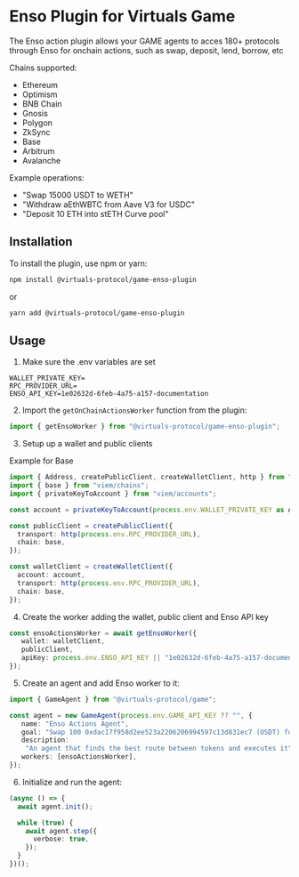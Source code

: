 # Enso Plugin for Virtuals Game

The Enso action plugin allows your GAME agents to acces 180+ protocols through Enso for onchain actions, such as swap, deposit, lend, borrow, etc

Chains supported:

- Ethereum
- Optimism
- BNB Chain
- Gnosis
- Polygon
- ZkSync
- Base
- Arbitrum
- Avalanche

Example operations:

- "Swap 15000 USDT to WETH"
- "Withdraw aEthWBTC from Aave V3 for USDC"
- "Deposit 10 ETH into stETH Curve pool"

## Installation

To install the plugin, use npm or yarn:

```bash
npm install @virtuals-protocol/game-enso-plugin
```

or

```bash
yarn add @virtuals-protocol/game-enso-plugin
```

## Usage

1. Make sure the .env variables are set

```
WALLET_PRIVATE_KEY=
RPC_PROVIDER_URL=
ENSO_API_KEY=1e02632d-6feb-4a75-a157-documentation
```

2. Import the `getOnChainActionsWorker` function from the plugin:

```typescript
import { getEnsoWorker } from "@virtuals-protocol/game-enso-plugin";
```

3. Setup up a wallet and public clients

Example for Base

```typescript
import { Address, createPublicClient, createWalletClient, http } from "viem";
import { base } from "viem/chains";
import { privateKeyToAccount } from "viem/accounts";

const account = privateKeyToAccount(process.env.WALLET_PRIVATE_KEY as Address);

const publicClient = createPublicClient({
  transport: http(process.env.RPC_PROVIDER_URL),
  chain: base,
});

const walletClient = createWalletClient({
  account: account,
  transport: http(process.env.RPC_PROVIDER_URL),
  chain: base,
});
```

4. Create the worker adding the wallet, public client and Enso API key

```typescript
const ensoActionsWorker = await getEnsoWorker({
   wallet: walletClient,
   publicClient,
   apiKey: process.env.ENSO_API_KEY || "1e02632d-6feb-4a75-a157-documentation",
});
```

5. Create an agent and add Enso worker to it:

```typescript
import { GameAgent } from "@virtuals-protocol/game";

const agent = new GameAgent(process.env.GAME_API_KEY ?? "", {
   name: "Enso Actions Agent",
   goal: "Swap 100 0xdac17f958d2ee523a2206206994597c13d831ec7 (USDT) for 0x2260fac5e5542a773aa44fbcfedf7c193bc2c599 (WBTC)",
   description:
    "An agent that finds the best route between tokens and executes it",
   workers: [ensoActionsWorker],
});
```

6. Initialize and run the agent:

```typescript
(async () => {
  await agent.init();

  while (true) {
    await agent.step({
      verbose: true,
    });
  }
})();
```
